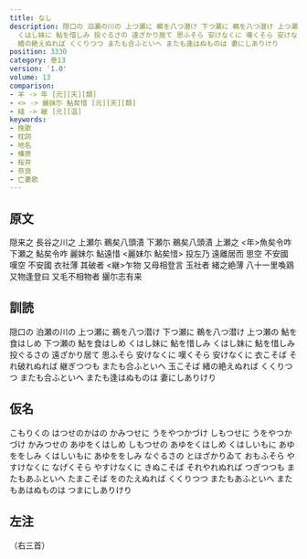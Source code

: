 ```yaml
---
title: なし
description: 隠口の 泊瀬の川の 上つ瀬に 鵜を八つ潜け 下つ瀬に 鵜を八つ潜け 上つ瀬の 鮎を食はしめ 下つ瀬の 鮎を食はしめ くはし妹に 鮎を惜しみ
  くはし妹に 鮎を惜しみ 投ぐるさの 遠ざかり居て 思ふそら 安けなくに 嘆くそら 安けなくに 衣こそば それ破れぬれば 継ぎつつも またも合ふといへ 玉こそば
  緒の絶えぬれば くくりつつ またも合ふといへ またも逢はぬものは 妻にしありけり
position: 3330
category: 巻13
version: '1.0'
volume: 13
comparison:
- 羊 -> 年 [元][天][類]
- <> -> 麗妹尓 鮎矣惜 [元][天][類]
- 縫 -> 継 [元][温]
keywords:
- 挽歌
- 枕詞
- 地名
- 榛原
- 桜井
- 奈良
- 亡妻歌
---
```


## 原文

隠来之 長谷之川之 上瀬尓 鵜矣八頭漬 下瀬尓 鵜矣八頭漬 上瀬之 <年>魚矣令咋 下瀬之 鮎矣令咋 麗妹尓 鮎遠惜 <麗妹尓 鮎矣惜> 投左乃 遠離居而 思空 不安國 嘆空 不安國 衣社薄 其破者 <継>乍物 又母相登言 玉社者 緒之絶薄 八十一里喚鶏 又物逢登曰 又毛不相物者 攦尓志有来

## 訓読

隠口の 泊瀬の川の 上つ瀬に 鵜を八つ潜け 下つ瀬に 鵜を八つ潜け 上つ瀬の 鮎を食はしめ 下つ瀬の 鮎を食はしめ くはし妹に 鮎を惜しみ くはし妹に 鮎を惜しみ 投ぐるさの 遠ざかり居て 思ふそら 安けなくに 嘆くそら 安けなくに 衣こそば それ破れぬれば 継ぎつつも またも合ふといへ 玉こそば 緒の絶えぬれば くくりつつ またも合ふといへ またも逢はぬものは 妻にしありけり

## 仮名

こもりくの はつせのかはの かみつせに うをやつかづけ しもつせに うをやつかづけ かみつせの あゆをくはしめ しもつせの あゆをくはしめ くはしいもに あゆををしみ くはしいもに あゆををしみ なぐるさの とほざかりゐて おもふそら やすけなくに なげくそら やすけなくに きぬこそば それやれぬれば つぎつつも またもあふといへ たまこそば をのたえぬれば くくりつつ またもあふといへ またもあはぬものは つまにしありけり

## 左注

（右三首）
